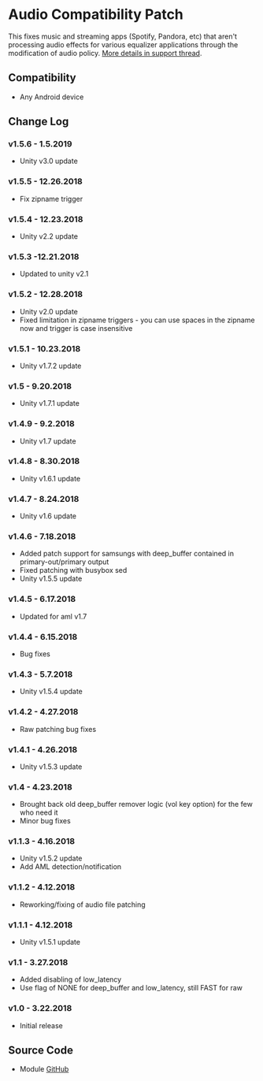 # Audio Compatibility Patch
This fixes music and streaming apps (Spotify, Pandora, etc) that aren't processing audio effects for various equalizer applications through the modification of audio policy. [More details in support thread](https://forum.xda-developers.com/apps/magisk/module-universal-deepbuffer-remover-t3577067).

## Compatibility
* Any Android device

## Change Log
### v1.5.6 - 1.5.2019
* Unity v3.0 update

### v1.5.5 - 12.26.2018
* Fix zipname trigger

### v1.5.4 - 12.23.2018
* Unity v2.2 update

### v1.5.3 -12.21.2018
* Updated to unity v2.1

### v1.5.2 - 12.28.2018
* Unity v2.0 update
* Fixed limitation in zipname triggers - you can use spaces in the zipname now and trigger is case insensitive

### v1.5.1 - 10.23.2018
* Unity v1.7.2 update

### v1.5 - 9.20.2018
* Unity v1.7.1 update

### v1.4.9 - 9.2.2018
* Unity v1.7 update

### v1.4.8 - 8.30.2018
* Unity v1.6.1 update

### v1.4.7 - 8.24.2018
* Unity v1.6 update

### v1.4.6 - 7.18.2018
* Added patch support for samsungs with deep_buffer contained in primary-out/primary output
* Fixed patching with busybox sed
* Unity v1.5.5 update

### v1.4.5 - 6.17.2018
* Updated for aml v1.7

### v1.4.4 - 6.15.2018
* Bug fixes

### v1.4.3 - 5.7.2018
* Unity v1.5.4 update

### v1.4.2 - 4.27.2018
* Raw patching bug fixes

### v1.4.1 - 4.26.2018
* Unity v1.5.3 update

### v1.4 - 4.23.2018
* Brought back old deep_buffer remover logic (vol key option) for the few who need it
* Minor bug fixes

### v1.1.3 - 4.16.2018
* Unity v1.5.2 update
* Add AML detection/notification

### v1.1.2 - 4.12.2018
* Reworking/fixing of audio file patching

### v1.1.1 - 4.12.2018
* Unity v1.5.1 update

### v1.1 - 3.27.2018
* Added disabling of low_latency
* Use flag of NONE for deep_buffer and low_latency, still FAST for raw

### v1.0 - 3.22.2018
* Initial release

## Source Code
* Module [GitHub](https://github.com/therealahrion/Audio-Compatibility-Patch)
